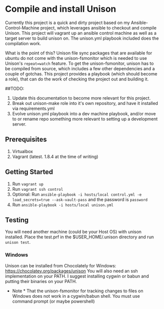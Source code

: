 # Compile and install Unison
Currently this project is a quick and dirty project based on my Ansible-Control-Machine project, which leverages ansible to checkout and compile Unison.
This project will vagrant up an ansible control machine as well as a target server to build unison on. The unison.yml playbook included does the compilation work.

What is the point of this?
Unison file sync packages that are available for ubuntu do not come with the unison-fsmonitor which is needed to use Unison's `repeat=watch` feature.
To get the unison-fsmonitor, unison has to be compiled from source, which includes a few other dependencies and a couple of gotchas. This project provides a playbook (which should become a role), that can do the work of checking the project out and building it.

##TODO:

1. Update this documentation to become more relevant for this project.
1. Break out unison-make role into it's own repository, and have it installed via requirements.yml
1. Evolve unison.yml playbook into a dev machine playbook, and/or move to or rename repo something more relevant to setting up a development server.

## Prerequisites
1. Virtualbox
1. Vagrant (latest. 1.8.4 at the time of writing)

## Getting Started
1. Run `vagrant up`
1. Run `vagrant ssh control`
1. Optional: Run `ansible-playbook -i hosts/local control.yml -e load_secrets=true --ask-vault-pass` and the password is `password`
1. Run `ansible-playbook -i hosts/local unison.yml`

## Testing
You will need another machine (could be your Host OS) with unison installed. Place the test.prf in the $USER_HOME/.unison directory and run `unison test`.

### Windows
Unison can be installed from Chocolately for Windows: https://chocolatey.org/packages/unison
You will also need an ssh implementation on your PATH. I suggest installing cygwin or babun and putting their binaries on your PATH.
* Note * That the unison-fsmonitor for tracking changes to files on Windows does not work in a cygwin/babun shell. You must use command prompt (or maybe powershell)
